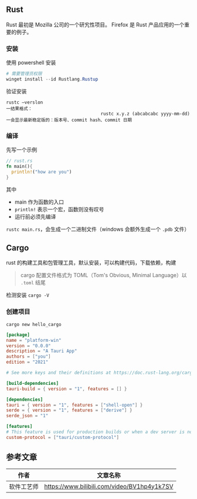## Rust

Rust 最初是 Mozilla 公司的一个研宄性项目。 Firefox 是 Rust 产品应用的一个重要的例子。

### 安装

使用 powershell 安装

```powershell
# 需要管理员权限
winget install --id Rustlang.Rustup
```

验证安装

```
rustc —verslon
一结果格式：
									rustc x.y.z (abcabcabc yyyy-mm-dd)
一会显示最新稳定版的：版本号、commit hash、commit 日期
```

### 编译

先写一个示例

```rust
// rust.rs
fn main(){
  println!("how are you")
}
```

其中

- main 作为函数的入口
- `println!` 表示一个宏，函数则没有叹号
- 运行前必须先编译

`rustc main.rs`，会生成一个二进制文件（windows 会额外生成一个 `.pdb` 文件）

## Cargo

rust 的构建工具和包管理工具，默认安装，可以构建代码，下载依赖，构建

> cargo 配置文件格式为 TOML（Tom's Obvious, Minimal Language）以 `.toml` 结尾

检测安装 `cargo -V`

### 创建项目

`cargo new hello_cargo`

```toml
[package]
name = "platform-win"
version = "0.0.0"
description = "A Tauri App"
authors = ["you"]
edition = "2021"

# See more keys and their definitions at https://doc.rust-lang.org/cargo/reference/manifest.html

[build-dependencies]
tauri-build = { version = "1", features = [] }

[dependencies]
tauri = { version = "1", features = ["shell-open"] }
serde = { version = "1", features = ["derive"] }
serde_json = "1"

[features]
# This feature is used for production builds or when a dev server is not specified, DO NOT REMOVE!!
custom-protocol = ["tauri/custom-protocol"]
```

















## 参考文章

| 作者       | 文章名称                                    |
| ---------- | ------------------------------------------- |
| 软件工艺师 | https://www.bilibili.com/video/BV1hp4y1k7SV |

